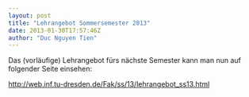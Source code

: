 ```yaml
---
layout: post
title: "Lehrangebot Sommersemester 2013"
date: 2013-01-30T17:57:46Z
author: "Duc Nguyen Tien"
---
```


<p>
Das (vorläufige) Lehrangebot fürs nächste Semester kann man nun auf folgender Seite einsehen:
</p>

<p>
<a href="http://web.inf.tu-dresden.de/Fak/ss/13/lehrangebot_ss13.html" class="urlextern" title="http://web.inf.tu-dresden.de/Fak/ss/13/lehrangebot_ss13.html" rel="nofollow">http://web.inf.tu-dresden.de/Fak/ss/13/lehrangebot_ss13.html</a>
</p>
